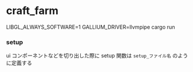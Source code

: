 # craft_farm

LIBGL_ALWAYS_SOFTWARE=1 GALLIUM_DRIVER=llvmpipe cargo run

### setup
ui コンポーネントなどを切り出した際に setup 関数は `setup_ファイル名` のように定義する